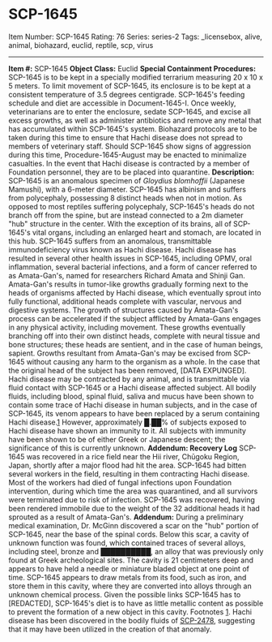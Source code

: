 # SCP-1645
Item Number: SCP-1645
Rating: 76
Series: series-2
Tags: _licensebox, alive, animal, biohazard, euclid, reptile, scp, virus

---

**Item #:** SCP-1645
**Object Class:** Euclid
**Special Containment Procedures:** SCP-1645 is to be kept in a specially modified terrarium measuring 20 x 10 x 5 meters. To limit movement of SCP-1645, its enclosure is to be kept at a consistent temperature of 3.5 degrees centigrade. SCP-1645's feeding schedule and diet are accessible in Document-1645-I.
Once weekly, veterinarians are to enter the enclosure, sedate SCP-1645, and excise all excess growths, as well as administer antibiotics and remove any metal that has accumulated within SCP-1645's system. Biohazard protocols are to be taken during this time to ensure that Hachi disease does not spread to members of veterinary staff. Should SCP-1645 show signs of aggression during this time, Procedure-1645-August may be enacted to minimalize casualties. In the event that Hachi disease is contracted by a member of Foundation personnel, they are to be placed into quarantine.
**Description:** SCP-1645 is an anomalous specimen of _Gloydius blomhoffii_ (Japanese Mamushi), with a 6-meter diameter. SCP-1645 has albinism and suffers from polycephaly, possessing 8 distinct heads when not in motion. As opposed to most reptiles suffering polycephaly, SCP-1645's heads do not branch off from the spine, but are instead connected to a 2m diameter "hub" structure in the center. With the exception of its brains, all of SCP-1645's vital organs, including an enlarged heart and stomach, are located in this hub.
SCP-1645 suffers from an anomalous, transmittable immunodeficiency virus known as Hachi disease. Hachi disease has resulted in several other health issues in SCP-1645, including OPMV, oral inflammation, several bacterial infections, and a form of cancer referred to as Amata-Gan's, named for researchers Richard Amata and Shinji Gan. Amata-Gan's results in tumor-like growths gradually forming next to the heads of organisms affected by Hachi disease, which eventually sprout into fully functional, additional heads complete with vascular, nervous and digestive systems. The growth of structures caused by Amata-Gan's process can be accelerated if the subject afflicted by Amata-Gans engages in any physical activity, including movement. These growths eventually branching off into their own distinct heads, complete with neural tissue and bone structures; these heads are sentient, and in the case of human beings, sapient. Growths resultant from Amata-Gan's may be excised from SCP-1645 without causing any harm to the organism as a whole. In the case that the original head of the subject has been removed, [DATA EXPUNGED].
Hachi disease may be contracted by any animal, and is transmittable via fluid contact with SCP-1645 or a Hachi disease affected subject. All bodily fluids, including blood, spinal fluid, saliva and mucus have been shown to contain some trace of Hachi disease in human subjects, and in the case of SCP-1645, its venom appears to have been replaced by a serum containing Hachi disease.[1](javascript:;) However, approximately █.██% of subjects exposed to Hachi disease have shown an immunity to it. All subjects with immunity have been shown to be of either Greek or Japanese descent; the significance of this is currently unknown.
**Addendum: Recovery Log** SCP-1645 was recovered in a rice field near the Hii river, Chūgoku Region, Japan, shortly after a major flood had hit the area. SCP-1645 had bitten several workers in the field, resulting in them contracting Hachi disease. Most of the workers had died of fungal infections upon Foundation intervention, during which time the area was quarantined, and all survivors were terminated due to risk of infection. SCP-1645 was recovered, having been rendered immobile due to the weight of the 32 additional heads it had sprouted as a result of Amata-Gan's.
**Addendum:** During a preliminary medical examination, Dr. McGinn discovered a scar on the "hub" portion of SCP-1645, near the base of the spinal cords. Below this scar, a cavity of unknown function was found, which contained traces of several alloys, including steel, bronze and ██████████, an alloy that was previously only found at Greek archeological sites. The cavity is 21 centimeters deep and appears to have held a needle or miniature bladed object at one point of time. SCP-1645 appears to draw metals from its food, such as iron, and store them in this cavity, where they are converted into alloys through an unknown chemical process. Given the possible links SCP-1645 has to [REDACTED], SCP-1645's diet is to have as little metallic content as possible to prevent the formation of a new object in this cavity.
Footnotes
[1](javascript:;). Hachi disease has been discovered in the bodily fluids of [SCP-2478](/scp-2478), suggesting that it may have been utilized in the creation of that anomaly.